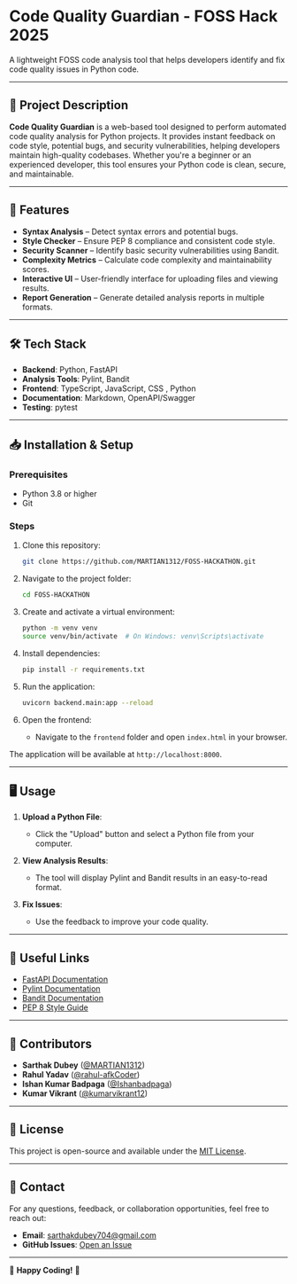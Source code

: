 # Code Quality Guardian - FOSS Hack 2025

A lightweight FOSS code analysis tool that helps developers identify and fix code quality issues in Python code.

---

## 📌 Project Description

**Code Quality Guardian** is a web-based tool designed to perform automated code quality analysis for Python projects. It provides instant feedback on code style, potential bugs, and security vulnerabilities, helping developers maintain high-quality codebases. Whether you're a beginner or an experienced developer, this tool ensures your Python code is clean, secure, and maintainable.

---

## 🚀 Features

- **Syntax Analysis** – Detect syntax errors and potential bugs.
- **Style Checker** – Ensure PEP 8 compliance and consistent code style.
- **Security Scanner** – Identify basic security vulnerabilities using Bandit.
- **Complexity Metrics** – Calculate code complexity and maintainability scores.
- **Interactive UI** – User-friendly interface for uploading files and viewing results.
- **Report Generation** – Generate detailed analysis reports in multiple formats.

---

## 🛠️ Tech Stack

- **Backend**: Python, FastAPI
- **Analysis Tools**: Pylint, Bandit
- **Frontend**: TypeScript, JavaScript, CSS , Python
- **Documentation**: Markdown, OpenAPI/Swagger
- **Testing**: pytest

---

## 📥 Installation & Setup

### Prerequisites
- Python 3.8 or higher
- Git

### Steps
1. Clone this repository:
   ```bash
   git clone https://github.com/MARTIAN1312/FOSS-HACKATHON.git
   ```

2. Navigate to the project folder:
   ```bash
   cd FOSS-HACKATHON
   ```

3. Create and activate a virtual environment:
   ```bash
   python -m venv venv
   source venv/bin/activate  # On Windows: venv\Scripts\activate
   ```

4. Install dependencies:
   ```bash
   pip install -r requirements.txt
   ```

5. Run the application:
   ```bash
   uvicorn backend.main:app --reload
   ```

6. Open the frontend:
   - Navigate to the `frontend` folder and open `index.html` in your browser.

The application will be available at `http://localhost:8000`.

---

## 🖥️ Usage

1. **Upload a Python File**:
   - Click the "Upload" button and select a Python file from your computer.

2. **View Analysis Results**:
   - The tool will display Pylint and Bandit results in an easy-to-read format.

3. **Fix Issues**:
   - Use the feedback to improve your code quality.

---

## 🔗 Useful Links

- [FastAPI Documentation](https://fastapi.tiangolo.com/)
- [Pylint Documentation](https://pylint.readthedocs.io/)
- [Bandit Documentation](https://bandit.readthedocs.io/)
- [PEP 8 Style Guide](https://www.python.org/dev/peps/pep-0008/)

---

## 👥 Contributors

- **Sarthak Dubey** ([@MARTIAN1312](https://github.com/MARTIAN1312)) 
- **Rahul Yadav** ([@rahul-afkCoder](https://github.com/rahul-afkCoder)) 
- **Ishan Kumar Badpaga** ([@Ishanbadpaga](https://github.com/Ishanbadpaga)) 
- **Kumar Vikrant** ([@kumarvikrant12](https://github.com/kumarvikrant12))

---

## 📜 License

This project is open-source and available under the [MIT License](LICENSE).

---

## 📧 Contact

For any questions, feedback, or collaboration opportunities, feel free to reach out:

- **Email**: sarthakdubey704@gmail.com
- **GitHub Issues**: [Open an Issue](https://github.com/MARTIAN1312/FOSS-HACKATHON/issues)

---

🚀 **Happy Coding!** 🎯
